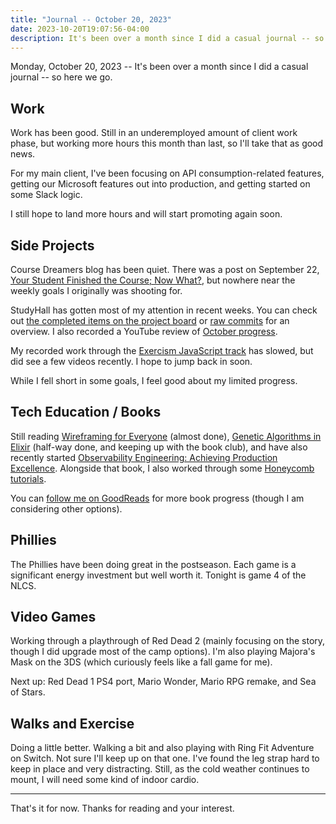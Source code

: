 ```yaml
---
title: "Journal -- October 20, 2023"
date: 2023-10-20T19:07:56-04:00
description: It's been over a month since I did a casual journal -- so here we go.
---
```


Monday, October 20, 2023 -- It's been over a month since I did a casual journal -- so here we go.

## Work

Work has been good. Still in an underemployed amount of client work phase, but working more hours this month than last, so I'll take that as good news.

For my main client, I've been focusing on API consumption-related features, getting our Microsoft features out into production, and getting started on some Slack logic.

I still hope to land more hours and will start promoting again soon.

## Side Projects

Course Dreamers blog has been quiet. There was a post on September 22, [Your Student Finished the Course; Now What?](https://coursedreamers.com/posts/2023/9/22/celebrating-student-success/), but nowhere near the weekly goals I originally was shooting for.

StudyHall has gotten most of my attention in recent weeks. You can check out [the completed items on the project board](https://github.com/orgs/studyhall-project/projects/1/views/3) or [raw commits](https://github.com/studyhall-project/studyhall/commits/main) for an overview. I also recorded a YouTube review of [October progress](https://www.youtube.com/watch?v=E5HM6cOoTBI).

My recorded work through the [Exercism JavaScript track](https://www.youtube.com/playlist?list=PLcuknvxBZ9L4ap08kaE4MLqu1YUs5ipTt) has slowed, but did see a few videos recently. I hope to jump back in soon.

While I fell short in some goals, I feel good about my limited progress.

## Tech Education / Books

Still reading [Wireframing for Everyone](https://abookapart.com/products/wireframing-for-everyone) (almost done), [Genetic Algorithms in Elixir](https://pragprog.com/titles/smgaelixir/genetic-algorithms-in-elixir/) (half-way done, and keeping up with the book club), and have also recently started [Observability Engineering: Achieving Production Excellence](https://info.honeycomb.io/observability-engineering-oreilly-book-2022). Alongside that book, I also worked through some [Honeycomb tutorials](https://www.honeycomb.io/usecase/learn-honeycomb).

You can [follow me on GoodReads](https://www.goodreads.com/user/show/30324035-mike-zornek) for more book progress (though I am considering other options).

## Phillies

The Phillies have been doing great in the postseason. Each game is a significant energy investment but well worth it. Tonight is game 4 of the NLCS.

## Video Games

Working through a playthrough of Red Dead 2 (mainly focusing on the story, though I did upgrade most of the camp options). I'm also playing Majora's Mask on the 3DS (which curiously feels like a fall game for me).

Next up: Red Dead 1 PS4 port, Mario Wonder, Mario RPG remake, and Sea of Stars.

## Walks and Exercise

Doing a little better. Walking a bit and also playing with Ring Fit Adventure on Switch. Not sure I'll keep up on that one. I've found the leg strap hard to keep in place and very distracting. Still, as the cold weather continues to mount, I will need some kind of indoor cardio.

---

That's it for now. Thanks for reading and your interest.
